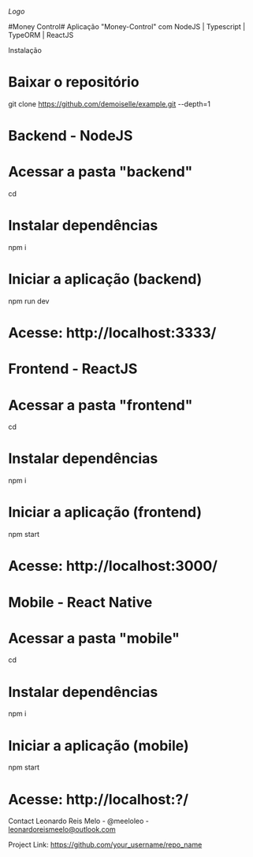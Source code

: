 
*Logo*



#Money Control#
Aplicação "Money-Control" com NodeJS | Typescript | TypeORM | ReactJS

Instalação
# Baixar o repositório
git clone https://github.com/demoiselle/example.git --depth=1

# Backend - NodeJS #

# Acessar a pasta "backend"
cd 

# Instalar dependências
npm i

# Iniciar a aplicação (backend)
npm run dev

# Acesse: http://localhost:3333/

# Frontend - ReactJS #

# Acessar a pasta "frontend"
cd

# Instalar dependências
npm i

# Iniciar a aplicação (frontend)
npm start

# Acesse: http://localhost:3000/


# Mobile - React Native #

# Acessar a pasta "mobile"
cd

# Instalar dependências
npm i

# Iniciar a aplicação (mobile)
npm start

# Acesse: http://localhost:?/

Contact
Leonardo Reis Melo - @meeloleo - leonardoreismeelo@outlook.com

Project Link: https://github.com/your_username/repo_name
